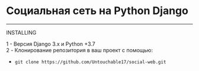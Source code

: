 # Социальная сеть на Python Django 
____
INSTALLING 

1 - Версия Django 3.x и Python +3.7</br>
2 - Клонирование репозитория в ваш проект с помощью:</br>
- `git clone https://github.com/Untouchable17/social-web.git`
